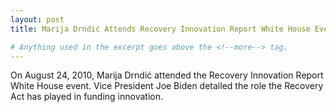 ```yaml
---
layout: post
title: Marija Drndić Attends Recovery Innovation Report White House Event

# Anything used in the excerpt goes above the <!--more--> tag.
---
```

On August 24, 2010, Marija Drndić attended the Recovery Innovation Report White House event. Vice President Joe Biden detailed the role the Recovery Act has played in funding innovation.

<!--more-->
